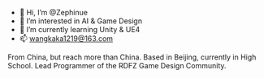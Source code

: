 - 👋 Hi, I’m @Zephinue
- 👀 I’m interested in AI & Game Design
- 🌱 I’m currently learning Unity & UE4
- 📫 wangkaka1219@163.com

From China, but reach more than China.
Based in Beijing, currently in High School.
Lead Programmer of the RDFZ Game Design Community.

